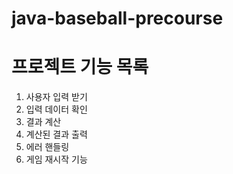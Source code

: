 # java-baseball-precourse

# 프로젝트 기능 목록

1. 사용자 입력 받기
2. 입력 데이터 확인
3. 결과 계산
4. 계산된 결과 출력
5. 에러 핸들링
6. 게임 재시작 기능